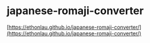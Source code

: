 # japanese-romaji-converter

[https://ethonlau.github.io/japanese-romaji-converter/](https://ethonlau.github.io/japanese-romaji-converter/)